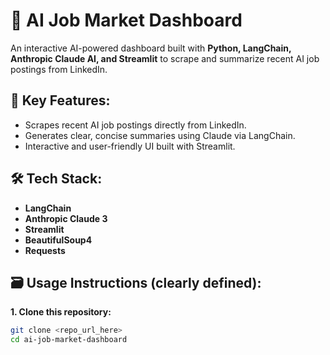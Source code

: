 # 🚀 AI Job Market Dashboard

An interactive AI-powered dashboard built with **Python, LangChain, Anthropic Claude AI, and Streamlit** to scrape and summarize recent AI job postings from LinkedIn.

## 📌 Key Features:
- Scrapes recent AI job postings directly from LinkedIn.
- Generates clear, concise summaries using Claude via LangChain.
- Interactive and user-friendly UI built with Streamlit.

## 🛠️ Tech Stack:
- **LangChain**
- **Anthropic Claude 3**
- **Streamlit**
- **BeautifulSoup4**
- **Requests**

## 🗃️ Usage Instructions (clearly defined):

**1\. Clone this repository:**
```bash
git clone <repo_url_here>
cd ai-job-market-dashboard

